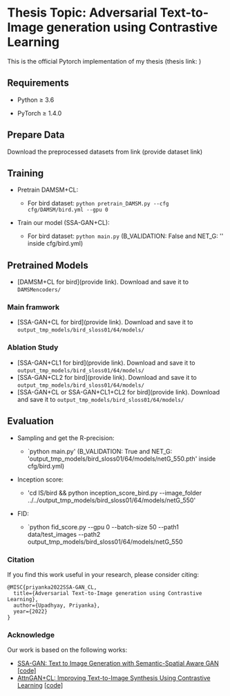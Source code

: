 # Thesis Topic: Adversarial Text-to-Image generation using Contrastive Learning
This is the official Pytorch implementation of my thesis (thesis link: )

## Requirements
* Python ≥ 3.6

* PyTorch ≥ 1.4.0


## Prepare Data


Download the preprocessed datasets from link (provide dataset link)




## Training
- Pretrain DAMSM+CL:
  - For bird dataset: `python pretrain_DAMSM.py --cfg cfg/DAMSM/bird.yml --gpu 0`
 

- Train our model (SSA-GAN+CL):
  - For bird dataset: `python main.py` (B_VALIDATION: False and NET_G: '' inside cfg/bird.yml)
  


## Pretrained Models
- [DAMSM+CL for bird](provide link). Download and save it to `DAMSMencoders/`

### Main framwork
- [SSA-GAN+CL for bird](provide link). Download and save it to `output_tmp_models/bird_sloss01/64/models/`

### Ablation Study
- [SSA-GAN+CL1 for bird](provide link). Download and save it to `output_tmp_models/bird_sloss01/64/models/`
- [SSA-GAN+CL2 for bird](provide link). Download and save it to `output_tmp_models/bird_sloss01/64/models/`
- [SSA-GAN+CL or SSA-GAN+CL1+CL2 for bird](provide link). Download and save it to `output_tmp_models/bird_sloss01/64/models/`


## Evaluation
- Sampling and get the R-precision:
  - `python main.py' (B_VALIDATION: True and NET_G: 'output_tmp_models/bird_sloss01/64/models/netG_550.pth' inside cfg/bird.yml)
  
- Inception score:
  - 'cd IS/bird && python inception_score_bird.py --image_folder ../../output_tmp_models/bird_sloss01/64/models/netG_550'

  

- FID: 
  - `python fid_score.py --gpu 0 --batch-size 50 --path1 data/test_images --path2 output_tmp_models/bird_sloss01/64/models/netG_550

  
### Citation
If you find this work useful in your research, please consider citing:

```
@MISC{priyanka2022SSA-GAN_CL,
  title={Adversarial Text-to-Image generation using Contrastive Learning},
  author={Upadhyay, Priyanka},
  year={2022}
}
```
### Acknowledge
Our work is based on the following works:
- [SSA-GAN: Text to Image Generation with Semantic-Spatial Aware GAN](https://arxiv.org/abs/2104.00567) [[code]](https://github.com/wtliao/text2image)
- [AttnGAN+CL: Improving Text-to-Image Synthesis Using Contrastive Learning](https://arxiv.org/abs/2107.02423?context=cs) [[code]](https://github.com/huiyegit/T2I_CL)

